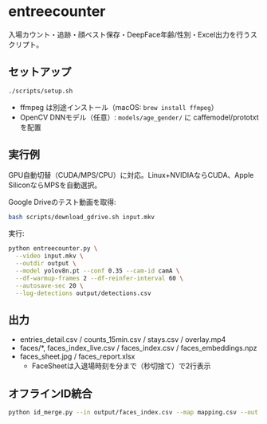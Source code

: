 # entreecounter

入場カウント・追跡・顔ベスト保存・DeepFace年齢/性別・Excel出力を行うスクリプト。

## セットアップ
```bash
./scripts/setup.sh
```
- ffmpeg は別途インストール（macOS: `brew install ffmpeg`）
- OpenCV DNNモデル（任意）: `models/age_gender/` に caffemodel/prototxt を配置

## 実行例
GPU自動切替（CUDA/MPS/CPU）に対応。Linux+NVIDIAならCUDA、Apple SiliconならMPSを自動選択。

Google Driveのテスト動画を取得:
```bash
bash scripts/download_gdrive.sh input.mkv
```

実行:
```bash
python entreecounter.py \
  --video input.mkv \
  --outdir output \
  --model yolov8n.pt --conf 0.35 --cam-id camA \
  --df-warmup-frames 2 --df-reinfer-interval 60 \
  --autosave-sec 20 \
  --log-detections output/detections.csv
```

## 出力
- entries_detail.csv / counts_15min.csv / stays.csv / overlay.mp4
- faces/*, faces_index_live.csv / faces_index.csv / faces_embeddings.npz
- faces_sheet.jpg / faces_report.xlsx
  - FaceSheetは入退場時刻を分まで（秒切捨て）で2行表示

## オフラインID統合
```bash
python id_merge.py --in output/faces_index.csv --map mapping.csv --out output/faces_index_merged.csv
```
